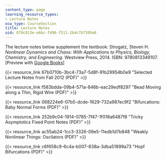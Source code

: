 ```yaml
---
content_type: page
learning_resource_types:
- Lecture Notes
ocw_type: CourseSection
title: Lecture Notes
uid: 879c013e-e6bc-f496-f511-1b4c7b7395e6
---
```


The lecture notes below supplement the textbook: Strogatz, Steven H. _Nonlinear Dynamics and Chaos: With Applications to Physics, Biology, Chemistry, and Engineering_. Westview Press, 2014. ISBN: 9780813349107. \[Preview with [Google Books](http://books.google.com/books?id=jeFVDgAAQBAJ&pg=PAfrontcover)\]

{{< resource_link 67b0710b-3bc4-73a7-5d8f-91b29954b0e9 "Selected Lecture Notes from Fall 2012 (PDF)" >}}

{{< resource_link f583bdda-09b4-571a-846b-eac29edf8297 "Bead Moving along a Thin, Rigid Wire (PDF)" >}}

{{< resource_link 068224e6-07b5-dcde-1629-732a987ec9f2 "Bifurcations: Baby Normal Forms (PDF)" >}}

{{< resource_link 252b9c04-1914-0785-7f47-1f018a6487f8 "Tricky Asymptotics Fixed Point Notes (PDF)" >}}

{{< resource_link ac55ab24-1cc3-3326-09e5-11edb1d7b848 "Weakly Nonlinear Things: Oscilators (PDF)" >}}

{{< resource_link c6f658c9-6c4a-b007-838a-3dba51899a73 "Hopf Bifurcations (PDF)" >}}